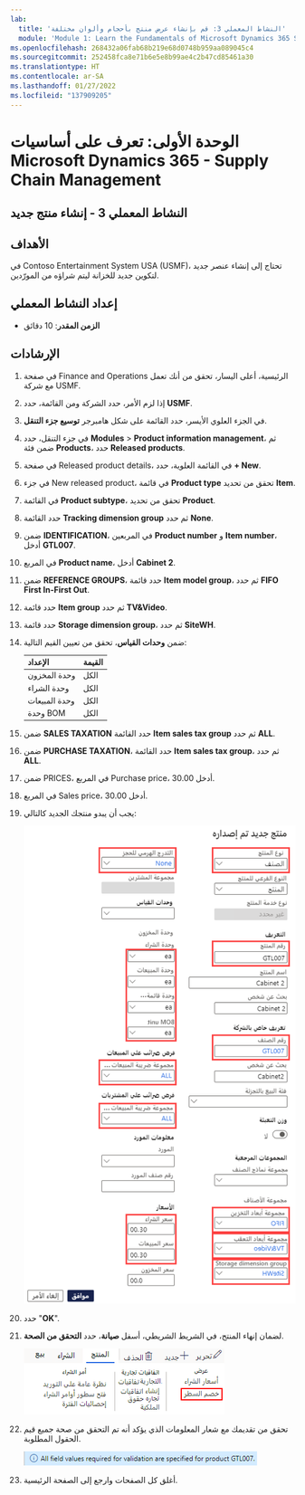 ```yaml
---
lab:
  title: 'النشاط المعملي 3: قم بإنشاء عرض منتج بأحجام وألوان مختلفة'
  module: 'Module 1: Learn the Fundamentals of Microsoft Dynamics 365 Supply Chain Management'
ms.openlocfilehash: 268432a06fab68b219e68d0748b959aa089045c4
ms.sourcegitcommit: 252458fca8e71b6e5e8b99ae4c2b47cd85461a30
ms.translationtype: HT
ms.contentlocale: ar-SA
ms.lasthandoff: 01/27/2022
ms.locfileid: "137909205"
---
```

# <a name="module-1-learn-the-fundamentals-of-microsoft-dynamics-365-supply-chain-management"></a>الوحدة الأولى: تعرف على أساسيات Microsoft Dynamics 365 - Supply Chain Management

## <a name="lab-3---create-a-new-product"></a>النشاط المعملي 3 - إنشاء منتج جديد

## <a name="objectives"></a>الأهداف

في Contoso Entertainment System USA (USMF)، تحتاج إلى إنشاء عنصر جديد لتكوين جديد للخزانة ليتم شراؤه من المورّدين.

## <a name="lab-setup"></a>إعداد النشاط المعملي

   - **الزمن المقدر**: 10 دقائق

## <a name="instructions"></a>الإرشادات

1. في صفحة Finance and Operations الرئيسية، أعلى اليسار، تحقق من أنك تعمل مع شركة USMF.

1. إذا لزم الأمر، حدد الشركة ومن القائمة، حدد **USMF**.

1. في الجزء العلوي الأيسر، حدد القائمة على شكل هامبرجر **توسيع جزء التنقل**.

1. في جزء التنقل، حدد **Modules** > **Product information management**، ثم ضمن فئة **Products**، حدد **Released products**.

1. في صفحة Released product details، في القائمة العلوية، حدد **+ New**.

1. في جزء New released product، في قائمة **Product type** تحقق من تحديد **Item**.

1. في القائمة **Product subtype**، تحقق من تحديد **Product**.

1. حدد القائمة **Tracking dimension group** ثم حدد **None**.

1. ضمن **IDENTIFICATION**، في المربعين **Product number** و **Item number**، أدخل **GTL007**.

1. في المربع **Product name**، أدخل **Cabinet 2**.

1. ضمن **REFERENCE GROUPS**، حدد قائمة **Item model group**، ثم حدد **FIFO First In-First Out**.

1. حدد قائمة **Item group** ثم حدد **TV&Video**.

1. حدد قائمة **Storage dimension group**، ثم حدد **SiteWH**.

1. ضمن **وحدات القياس**، تحقق من تعيين القيم التالية:

    | **الإعداد**| **القيمة**|
    | :--- | :--- |
    | وحدة المخزون| الكل|
    | وحدة الشراء| الكل|
    | وحدة المبيعات| الكل|
    | وحدة BOM| الكل|

1. ضمن **SALES TAXATION** حدد القائمة **Item sales tax group** ثم حدد **ALL**.

1. ضمن **PURCHASE TAXATION**، حدد القائمة **Item sales tax group**، ثم حدد **ALL**.

1. ضمن PRICES، في المربع Purchase price، أدخل 30.00.

1. في المربع Sales price، أدخل 30.00.

1. يجب أن يبدو منتجك الجديد كالتالي:

    ![صورة شاشة تعرض نموذج منتج الإصدار الجديد المكتمل](./media/lp1-m2-new-release-product.png)

1. حدد "**OK**".

1. لضمان إنهاء المنتج، في الشريط الشريطي، أسفل **صيانة**، حدد **التحقق من الصحة**.

    ![صورة شاشة تعرض الشريط الشريطي مع تمييز التحقق من الصحة](./media/lp1-m2-validate-ribbon-bar.png)

1. تحقق من تقديمك مع شعار المعلومات الذي يؤكد أنه تم التحقق من صحة جميع قيم الحقول المطلوبة.

    ![صورة شاشة لإشعار المعلومات بأنه قد تم التحقق من صحة جميع الحقول المطلوبة](./media/lp1-m2-confirmation-of-validation.png)

1. أغلق كل الصفحات وارجع إلى الصفحة الرئيسية.
